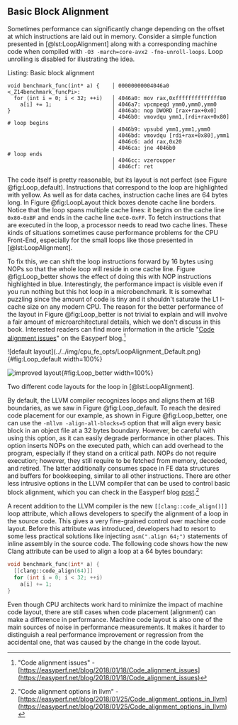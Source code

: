 

## Basic Block Alignment

Sometimes performance can significantly change depending on the offset at which instructions are laid out in memory. Consider a simple function presented in [@lst:LoopAlignment] along with a corresponding machine code when compiled with `-O3 -march=core-avx2 -fno-unroll-loops`. Loop unrolling is disabled for illustrating the idea.

Listing: Basic block alignment

~~~~ {#lst:LoopAlignment .cpp}
void benchmark_func(int* a) {    │ 00000000004046a0 <_Z14benchmark_funcPi>:
  for (int i = 0; i < 32; ++i)   │ 4046a0: mov rax,0xffffffffffffff80
    a[i] += 1;                   │ 4046a7: vpcmpeqd ymm0,ymm0,ymm0
}                                │ 4046ab: nop DWORD [rax+rax+0x0]
                                 │ 4046b0: vmovdqu ymm1,[rdi+rax+0x80] # loop begins
                                 │ 4046b9: vpsubd ymm1,ymm1,ymm0
                                 │ 4046bd: vmovdqu [rdi+rax+0x80],ymm1
                                 │ 4046c6: add rax,0x20
                                 │ 4046ca: jne 4046b0                  # loop ends
                                 │ 4046cc: vzeroupper 
                                 │ 4046cf: ret 
~~~~~~~~~~~~~~~~~~~~~~~~~~~~~~~~~~~~~~~~~~~~~~~~~

The code itself is pretty reasonable, but its layout is not perfect (see Figure @fig:Loop_default). Instructions that correspond to the loop are highlighted with yellow. As well as for data caches, instruction cache lines are 64 bytes long. In Figure @fig:LoopLayout thick boxes denote cache line borders. Notice that the loop spans multiple cache lines: it begins on the cache line `0x80-0xBF` and ends in the cache line `0xC0-0xFF`. To fetch instructions that are executed in the loop, a processor needs to read two cache lines. These kinds of situations sometimes cause performance problems for the CPU Front-End, especially for the small loops like those presented in [@lst:LoopAlignment].

To fix this, we can shift the loop instructions forward by 16 bytes using NOPs so that the whole loop will reside in one cache line. Figure @fig:Loop_better shows the effect of doing this with NOP instructions highlighted in blue. Interestingly, the performance impact is visible even if you run nothing but this hot loop in a microbenchmark. It is somewhat puzzling since the amount of code is tiny and it shouldn't saturate the L1 I-cache size on any modern CPU. The reason for the better performance of the layout in Figure @fig:Loop_better is not trivial to explain and will involve a fair amount of microarchitectural details, which we don't discuss in this book. Interested readers can find more information in the article "[Code alignment issues](https://easyperf.net/blog/2018/01/18/Code_alignment_issues)" on the Easyperf blog.[^1]

<div id="fig:LoopLayout">
![default layout](../../img/cpu_fe_opts/LoopAlignment_Default.png){#fig:Loop_default width=100%}

![improved layout](../../img/cpu_fe_opts/LoopAlignment_Better.png){#fig:Loop_better width=100%}

Two different code layouts for the loop in [@lst:LoopAlignment].
</div>

By default, the LLVM compiler recognizes loops and aligns them at 16B boundaries, as we saw in Figure @fig:Loop_default. To reach the desired code placement for our example, as shown in Figure @fig:Loop_better, one can use the `-mllvm -align-all-blocks=5` option that will align every basic block in an object file at a 32 bytes boundary. However, be careful with using this option, as it can easily degrade performance in other places. This option inserts NOPs on the executed path, which can add overhead to the program, especially if they stand on a critical path. NOPs do not require execution; however, they still require to be fetched from memory, decoded, and retired. The latter additionally consumes space in FE data structures and buffers for bookkeeping, similar to all other instructions. There are other less intrusive options in the LLVM compiler that can be used to control basic block alignment, which you can check in the Easyperf blog [post](https://easyperf.net/blog/2018/01/25/Code_alignment_options_in_llvm).[^6]

A recent addition to the LLVM compiler is the new `[[clang::code_align()]]` loop attribute, which allows developers to specify the alignment of a loop in the source code. This gives a very fine-grained control over machine code layout. Before this attribute was introduced, developers had to resort to some less practical solutions like injecting `asm(".align 64;")` statements of inline assembly in the source code. The following code shows how the new Clang attribute can be used to align a loop at a 64 bytes boundary: 

```cpp
void benchmark_func(int* a) {
  [[clang::code_align(64)]]
  for (int i = 0; i < 32; ++i)
    a[i] += 1;
}
```

Even though CPU architects work hard to minimize the impact of machine code layout, there are still cases when code placement (alignment) can make a difference in performance. Machine code layout is also one of the main sources of noise in performance measurements. It makes it harder to distinguish a real performance improvement or regression from the accidental one, that was caused by the change in the code layout.

[^1]: "Code alignment issues" - [https://easyperf.net/blog/2018/01/18/Code_alignment_issues](https://easyperf.net/blog/2018/01/18/Code_alignment_issues)
[^5]: x86 assembler directives manual - [https://docs.oracle.com/cd/E26502_01/html/E28388/eoiyg.html](https://docs.oracle.com/cd/E26502_01/html/E28388/eoiyg.html). This example uses MASM. Otherwise, you will see the `.align` directive.
[^6]: "Code alignment options in llvm" - [https://easyperf.net/blog/2018/01/25/Code_alignment_options_in_llvm](https://easyperf.net/blog/2018/01/25/Code_alignment_options_in_llvm)
